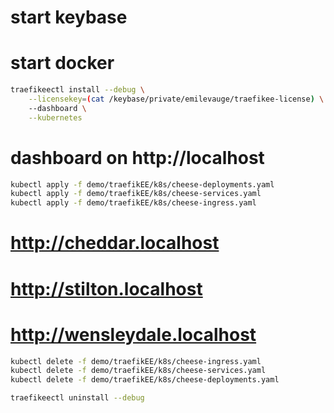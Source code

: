 # start keybase
# start docker

```sh
traefikeectl install --debug \
    --licensekey=(cat /keybase/private/emilevauge/traefikee-license) \
    --dashboard \
    --kubernetes
```

# dashboard on http://localhost

```sh
kubectl apply -f demo/traefikEE/k8s/cheese-deployments.yaml
kubectl apply -f demo/traefikEE/k8s/cheese-services.yaml
kubectl apply -f demo/traefikEE/k8s/cheese-ingress.yaml
```

# http://cheddar.localhost
# http://stilton.localhost
# http://wensleydale.localhost

```sh
kubectl delete -f demo/traefikEE/k8s/cheese-ingress.yaml
kubectl delete -f demo/traefikEE/k8s/cheese-services.yaml
kubectl delete -f demo/traefikEE/k8s/cheese-deployments.yaml

traefikeectl uninstall --debug
```
